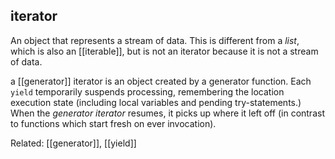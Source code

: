 ##  iterator
An object that represents a stream of data. This is different from a *list*, which is also an [[iterable]], but is not an iterator because it is not a stream of data.

a [[generator]] iterator is an object created by a generator function.
Each `yield` temporarily suspends processing, remembering the location execution state (including local variables and pending try-statements.)
When the *generator iterator* resumes, it picks up where it left off (in contrast to functions which start fresh on ever invocation).

Related: [[generator]], [[yield]]
